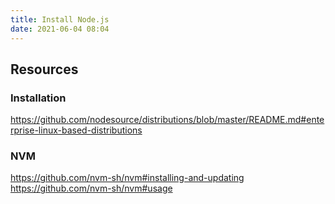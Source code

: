 ```yaml
---
title: Install Node.js
date: 2021-06-04 08:04
---
```


## Resources

### Installation
https://github.com/nodesource/distributions/blob/master/README.md#enterprise-linux-based-distributions

### NVM

https://github.com/nvm-sh/nvm#installing-and-updating
https://github.com/nvm-sh/nvm#usage

